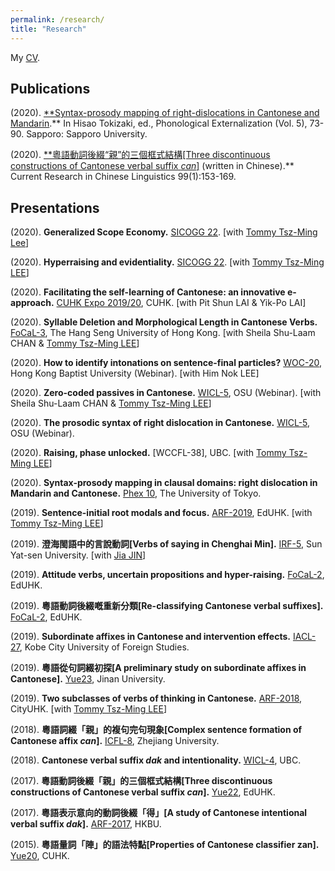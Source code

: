 ```yaml
---
permalink: /research/
title: "Research"
---
```


My [CV]().

## Publications

(2020). [**Syntax-prosody mapping of right-dislocations in Cantonese and Mandarin](https://sapporo-u.repo.nii.ac.jp/?action=repository_uri&item_id=7728&file_id=22&file_no=1).** In Hisao Tokizaki, ed., Phonological Externalization (Vol. 5), 73-90. Sapporo: Sapporo University.

(2020). [**粵語動詞後綴“親”的三個框式結構[Three discontinuous constructions of Cantonese verbal suffix *can*]](http://www.cuhk.edu.hk/ics/clrc/crcl_99_1/yip.pdf) (written in Chinese).** Current Research in Chinese Linguistics 99(1):153-169.


## Presentations

(2020). **Generalized Scope Economy.** [SICOGG 22](http://2020.sicogg.or.kr/). [with [Tommy Tsz-Ming Lee](https://tszminglee.github.io/)]

(2020). **Hyperraising and evidentiality.** [SICOGG 22](http://2020.sicogg.or.kr/). [with [Tommy Tsz-Ming LEE](https://tszminglee.github.io/)]

(2020). **Facilitating the self-learning of Cantonese: an innovative e-approach.** [CUHK Expo 2019/20](https://www.elearning.cuhk.edu.hk/expo2019), CUHK. [with Pit Shun LAI & Yik-Po LAI]

(2020). **Syllable Deletion and Morphological Length in Cantonese Verbs.** [FoCaL-3](https://focalhongkong.wordpress.com/), The Hang Seng University of Hong Kong. [with Sheila Shu-Laam CHAN & [Tommy Tsz-Ming LEE](https://tszminglee.github.io/)]

(2020). **How to identify intonations on sentence-final particles?** [WOC-20](https://www.lshk.org/workshop-on-cantonese-woc), Hong Kong Baptist University (Webinar). [with Him Nok LEE]

(2020). **Zero-coded passives in Cantonese.** [WICL-5](https://u.osu.edu/wicl/wicl-5/), OSU (Webinar). [with Sheila Shu-Laam CHAN & [Tommy Tsz-Ming LEE](https://tszminglee.github.io/)]

(2020). **The prosodic syntax of right dislocation in Cantonese.** [WICL-5](https://u.osu.edu/wicl/wicl-5/), OSU (Webinar).

(2020). **Raising, phase unlocked.** [WCCFL-38], UBC. [with [Tommy Tsz-Ming LEE](https://tszminglee.github.io/)]

(2020). **Syntax-prosody mapping in clausal domains: right dislocation in Mandarin and Cantonese.** [Phex 10](https://toki482.wixsite.com/phex10), The University of Tokyo. 

(2019). **Sentence-initial root modals and focus.** [ARF-2019](https://www.lshk.org/annual-research-forum-arf), EdUHK. [with [Tommy Tsz-Ming LEE](https://tszminglee.github.io/)]

(2019). **澄海閩語中的言說動詞[Verbs of saying in Chenghai Min].** [IRF-5](http://www.cuhk.edu.hk/ics/clrc/irf/2019/index.html), Sun Yat-sen University. [with [Jia JIN](https://myweb.cuhk.edu.cn/jinjia)]

(2019). **Attitude verbs, uncertain propositions and hyper-raising.** [FoCaL-2](https://focalhongkong.wordpress.com/), EdUHK.

(2019). **粵語動詞後綴嘅重新分類[Re-classifying Cantonese verbal suffixes].** [FoCaL-2](https://focalhongkong.wordpress.com/), EdUHK.

(2019). **Subordinate affixes in Cantonese and intervention effects.** [IACL-27](https://easychair.org/cfp/IACL27), Kobe City University of Foreign Studies.

(2019). **粵語從句詞綴初探[A preliminary study on subordinate affixes in Cantonese].** [Yue23](http://www.cnki.com.cn/Article/CJFDTotal-FYZA201901005.htm), Jinan University. 

(2019). **Two subclasses of verbs of thinking in Cantonese.** [ARF-2018](https://www.lshk.org/annual-research-forum-arf), CityUHK. [with [Tommy Tsz-Ming LEE](https://tszminglee.github.io/)]

(2018). **粵語詞綴「親」的複句完句現象[Complex sentence formation of Cantonese affix *can*].** [ICFL-8](https://linguistlist.org/issues/29/29-942/?utm_source=dlvr.it&utm_medium=twitter), Zhejiang University.

(2018). **Cantonese verbal suffix *dak* and intentionality.** [WICL-4](https://cantonese.arts.ubc.ca/wicl-4/), UBC. 

(2017). **粵語動詞後綴「親」的三個框式結構[Three discontinuous constructions of Cantonese verbal suffix *can*].**  [Yue22](https://www.eduhk.hk/lml/yue2017/index-eng.html), EdUHK.

(2017). **粵語表示意向的動詞後綴「得」[A study of Cantonese intentional verbal suffix *dak*].** [ARF-2017](https://www.lshk.org/annual-research-forum-arf), HKBU. 

(2015). **粵語量詞「陣」的語法特點[Properties of Cantonese classifier zan].** [Yue20](http://www.cuhk.edu.hk/chi/yue20/index_en.html), CUHK.

